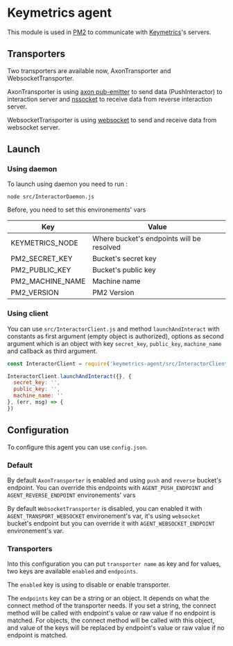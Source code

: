 # Keymetrics agent

This module is used in [PM2](https://github.com/Unitech/pm2) to communicate with [Keymetrics](https://keymetrics.io)'s servers.

## Transporters

Two transporters are available now, AxonTransporter and WebsocketTransporter.

AxonTransporter is using [axon pub-emitter](https://github.com/tj/axon) to send data (PushInteractor) to interaction server and [nssocket](https://github.com/foreverjs/nssocket) to receive data from reverse interaction server.

WebsocketTransporter is using [websocket](https://github.com/websockets/ws) to send and receive data from websocket server.

## Launch

### Using daemon

To launch using daemon you need to run :

`node src/InteractorDaemon.js`


Before, you need to set this environements' vars

| Key              | Value                                     |
|------------------|-------------------------------------------|
| KEYMETRICS_NODE  | Where bucket's endpoints will be resolved |
| PM2_SECRET_KEY   | Bucket's secret key                       |
| PM2_PUBLIC_KEY   | Bucket's public key                       |
| PM2_MACHINE_NAME | Machine name                              |
| PM2_VERSION      | PM2 Version                               |

### Using client

You can use `src/InteractorClient.js` and method `launchAndInteract` with constants as first argument (empty object is authorized), options as second argument which is an object with key `secret_key`, `public_key`, `machine_name` and callback as third argument.

```js
const InteractorClient = require('keymetrics-agent/src/InteractorClient')

InteractorClient.launchAndInteract({}, {
  secret_key: '',
  public_key: '',
  machine_name: ''
}, (err, msg) => {
})
```

## Configuration

To configure this agent you can use `config.json`. 

### Default

By default `AxonTransporter` is enabled and using `push` and `reverse` bucket's endpoint. 
You can override this endpoints with `AGENT_PUSH_ENDPOINT` and `AGENT_REVERSE_ENDPOINT` environements' vars

By default `WebsocketTransporter` is disabled, you can enabled it with `AGENT_TRANSPORT_WEBSOCKET` environement's var, it's using `websocket` bucket's endpoint but you can override it with `AGENT_WEBSOCKET_ENDPOINT` environement's var.

### Transporters

Into this configuration you can put `transporter name` as key and for values, two keys are available `enabled` and `endpoints`. 

The `enabled` key is using to disable or enable transporter.

The `endpoints` key can be a string or an object. It depends on what the connect method of the transporter needs. 
If you set a string, the connect method will be called with endpoint's value or raw value if no endpoint is matched.
For objects, the connect method will be called with this object, and value of the keys will be replaced by endpoint's value or raw value if no endpoint is matched.